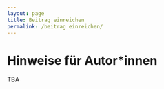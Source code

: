 ```yaml
---
layout: page
title: Beitrag einreichen
permalink: /beitrag einreichen/
---
```


# Hinweise für Autor*innen

TBA